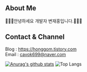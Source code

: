 ## About Me
🙋🏻‍♂️안녕하세요 개발자 변재홍입니다.🙋🏻‍♂️<br>

## Contact & Channel
Blog : https://honggom.tistory.com<br>
Email : cavok699@naver.com

[![Anurag's github stats](https://github-readme-stats.vercel.app/api?username=honggom)](https://github.com/anuraghazra/github-readme-stats)
![Top Langs](https://github-readme-stats.vercel.app/api/top-langs/?username=honggom&theme=tokyonight)
